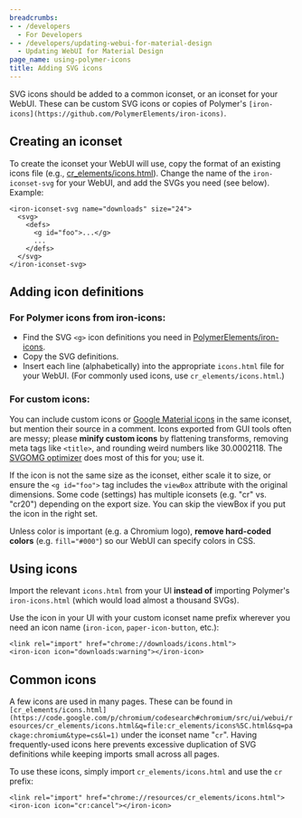 ```yaml
---
breadcrumbs:
- - /developers
  - For Developers
- - /developers/updating-webui-for-material-design
  - Updating WebUI for Material Design
page_name: using-polymer-icons
title: Adding SVG icons
---
```


SVG icons should be added to a common iconset, or an iconset for your WebUI.
These can be custom SVG icons or copies of Polymer's
`[iron-icons](https://github.com/PolymerElements/iron-icons)`.

## Creating an iconset

To create the iconset your WebUI will use, copy the format of an existing icons
file (e.g.,
[cr_elements/icons.html](https://source.chromium.org/chromium/chromium/src/+/HEAD:ui/webui/resources/cr_elements/icons.html)).
Change the name of the `iron-iconset-svg` for your WebUI, and add the SVGs you
need (see below). Example:

```none
<iron-iconset-svg name="downloads" size="24">
  <svg>
    <defs>
      <g id="foo">...</g>
      ...
    </defs>
  </svg>
</iron-iconset-svg>
```

## Adding icon definitions

### For Polymer icons from iron-icons:

*   Find the SVG `<g>` icon definitions you need in
            [PolymerElements/iron-icons](https://github.com/PolymerElements/iron-icons).
*   Copy the SVG definitions.
*   Insert each line (alphabetically) into the appropriate `icons.html`
            file for your WebUI. (For commonly used icons, use
            `cr_elements/icons.html`.)

### For custom icons:

You can include custom icons or [Google Material
icons](https://design.google.com/icons/) in the same iconset, but mention their
source in a comment. Icons exported from GUI tools often are messy; please
**minify custom icons** by flattening transforms, removing meta tags like
`<title>`, and rounding weird numbers like 30.0002118. The [SVGOMG
optimizer](https://jakearchibald.github.io/svgomg/) does most of this for you;
use it.

If the icon is not the same size as the iconset, either scale it to size, or
ensure the `<g id="foo">` tag includes the `viewBox` attribute with the original
dimensions. Some code (settings) has multiple iconsets (e.g. "cr" vs. "cr20")
depending on the export size. You can skip the viewBox if you put the icon in
the right set.

Unless color is important (e.g. a Chromium logo), **remove hard-coded colors**
(e.g. `fill="#000"`) so our WebUI can specify colors in CSS.

## Using icons

Import the relevant `icons.html` from your UI **instead of** importing Polymer's
`iron-icons.html` (which would load almost a thousand SVGs).

Use the icon in your UI with your custom iconset name prefix wherever you need
an icon name (`iron-icon`, `paper-icon-button`, etc.):

```none
<link rel="import" href="chrome://downloads/icons.html">
<iron-icon icon="downloads:warning"></iron-icon>
```

## Common icons

A few icons are used in many pages. These can be found in
`[cr_elements/icons.html](https://code.google.com/p/chromium/codesearch#chromium/src/ui/webui/resources/cr_elements/icons.html&q=file:cr_elements/icons%5C.html&sq=package:chromium&type=cs&l=1)`
under the iconset name "`cr`". Having frequently-used icons here prevents
excessive duplication of SVG definitions while keeping imports small across all
pages.

To use these icons, simply import `cr_elements/icons.html` and use the `cr`
prefix:

```none
<link rel="import" href="chrome://resources/cr_elements/icons.html">
<iron-icon icon="cr:cancel"></iron-icon>
```